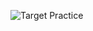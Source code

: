 ![Target Practice](https://github.com/user-attachments/assets/e7b35d25-be6a-4c9c-9908-e7f0fbc94224)
